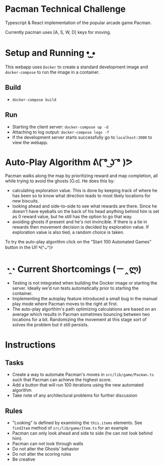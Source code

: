 # Pacman Technical Challenge

Typescript & React implementation of the popular arcade game Pacman.

Currently pacman uses [A, S, W, D] keys for moving.

# Setup and Running •̮ ̮•
This webapp uses `Docker` to create a standard development image and `docker-compose` to run the image in a container.

## Build

- `docker-compose build`

## Run

- Starting the client server: `docker-compose up -d`
- Attaching to log output: `docker-compose logs -f`
- If the development server starts successfully go to `localhost:3000` to view the webapp.

# Auto-Play Algorithm ᕕ( ͡° ͜ʖ ͡° )ᕗ
Pacman walks along the map by prioritizing reward and map completion, all while trying to avoid the ghosts [O.o]. He does this by:
- calculating exploration value. This is done by keeping track of where he has been so to know what direction leads to most likely locations for new biscuits.
- looking ahead and side-to-side to see what rewards are there. Since he doesn't have eyeballs on the back of his head anything behind him is set as 0 reward value, but he still has the option to go that way.
- avoiding ghosts if present and he's not invincible.
If there is a tie in rewards then movement decision is decided by exploration value. If exploration value is also tied, a random choice is taken.

To try the auto-play algorithm click on the "Start 100 Automated Games" button in the UI! ٩(^ᴗ^)۶

# ◔̯◔ Current Shortcomings (－‸ლ)

- Testing is not integrated when building the Docker image or starting the server. Ideally we'd run tests automatically prior to starting the container.
- Implementing the autoplay feature introduced a small bug in the manual play mode where Pacman moves to the right at first.
- The auto-play algorthim's path optimizing calculations are based on an average which results in Pacman sometimes bouncing between two locations for a bit. Randomizing the movement at this stage sort of solves the problem but it still persists.


# Instructions

## Tasks

- Create a way to automate Pacman's moves in `src/lib/game/Pacman.ts` such that Pacman can achieve the highest score.
- Add a button that will run 100 iterations using the new automated algorithm
- Take note of any architectural problems for further discussion

## Rules

- "Looking" is defined by examining the `this.items` elements. See `findItem` method of `src/lib/game/Item.ts` for an example
- Pacman can only look ahead and side to side (he can not look behind him).
- Pacman can not look through walls
- Do not alter the Ghosts' behavior
- Do not alter the scoring rules
- Be creative
